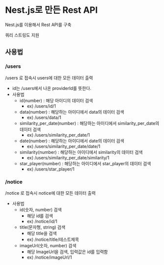 # Nest.js로 만든 Rest API

Nest.js를 이용해서 Rest API를 구축

쿼리 스트링도 지원

## 사용법

### /users

/users 로 접속시 users에 대한 모든 데이터 출력

- id는 /users에서 나온 providerId를 뜻한다.
- 사용법
  - id(number) : 해당 아이디의 데이터 검색
    - ex) /users/id/1
  - data(number) : 해당하는 아이디에서 data의 데이터 검색
    - ex) /users/data/1
  - similarity_per_date(number) : 해당하는 아이디에서 similarity_per_date의 데이터 검색
    - ex) /users/similarity_per_date/1
  - date(number) : 해당하는 아이디에서 date의 데이터 검색
    - ex) /users/similarity_per_date/date/1
  - similarity(number) : 해당하는 아이디에서 similarity의 데이터 검색
    - ex) /users/similarity_per_date/similarity/1
  - star_player(number) : 해당하는 아이디에서 star_player의 데이터 검색
    - ex) /users/star_player/1

### /notice

/notice 로 접속시 notice에 대한 모든 데이터 출력

- 사용법
  - id(숫자, number) 검색
    - 해당 id를 검색
    - ex) /notice/id/1
  - title(문자형, string) 검색
    - 해당 title을 검색
    - ex) /notice/title/테스트제목
  - imageUrl(숫자, number) 검색
    - 해당 ImageUrl을 검색, 입력값은 id를 입력함
    - ex) /notice/imageUrl/1
